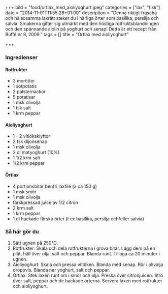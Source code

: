 +++
bild = "food/ortlax_med_aioliyoghurt.jpeg"
categories = ["lax", "fisk"]
date = "2014-11-01T11:55:26+01:00"
description = "Denna riktigt fräscha och hälsosamma laxrätt steker du i härliga örter som basilika, persilja och salvia. Smakerna gifter sig utmärkt med den höstiga rotfruktsblandningen och den spännande aiolin på yoghurt och senap!  Detta är ett recept från Buffé nr 8, 2009."
tags = []
title = "Örtlax med aioliyoghurt"

+++

### Ingredienser

#### Rotfrukter
- 3 morötter
- 1 sötpotatis
- 2 palsternackor
- 5 potatisar
- 1 msk olivolja
- 1 tsk salt
- 1 krm peppar

#### Aioliyoghurt
- 1 - 2 vitlöksklyftor
- 2 tsk dijonsenap
- 1 msk olivolja
- 2 dl matyoghurt (10%)
- 1 1/2 krm salt
- 1/2 krm peppar

#### Örtlax
- 4 portionsbitar benfri laxfilé (à ca 150 g)
- 1 msk smör
- 1 msk olivolja
- färskpressad juice av 1/2 citron
- 2 krm salt
- 1 krm peppar
- 1 dl hackade färska örter (t ex basilika, persilja och/eller salvia)

### Så här gör du
1. Sätt ugnen på 250°C.
1. Rotfrukter: Skala och dela rotfrukterna i grova bitar. Lägg dem på en plåt, häll över olja, salt och peppar. Blanda runt. Tillaga ca 20 minuter i ugnen.
1. Aioliyoghurt: Skala och pressa vitlöken. Blanda med senap. Rör i olivolja droppvis. Blanda ner yoghurt, salt och peppar.
1. Örtlax: Stek laxen runt om i smör och olja. Pressa över citronjuicen. Strö över salt, peppar och de hackade örterna. Servera laxen med rotfrukter och aioliyoghurt.

